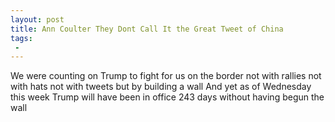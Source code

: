 ```yaml
---
layout: post
title: Ann Coulter They Dont Call It the Great Tweet of China
tags:
 -
---
```

We were counting on Trump to fight for us on the border  not with rallies not with hats not with tweets but by building a wall And yet as of Wednesday this week Trump will have been in office 243 days without having begun the wall
